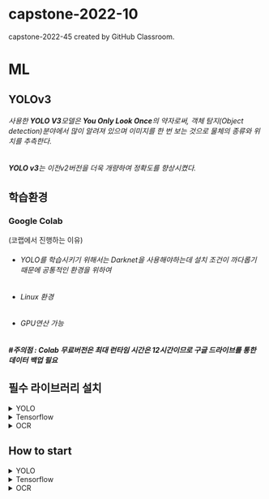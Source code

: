 # capstone-2022-10
capstone-2022-45 created by GitHub Classroom. 

# ML



## YOLOv3

###### 사용한 **YOLO V3**모델은 **You Only Look Once**의 약자로써, 객체 탐지(Object detection)분야에서 많이 알려져 있으며 이미지를 한 번 보는 것으로 물체의 종류와 위치를 추측한다.
###### **YOLO v3**는 이전v2버전을 더욱 개량하여 정확도를 향상시켰다.


## 학습환경
### Google Colab 
(코랩에서 진행하는 이유)

- ###### YOLO를 학습시키기 위해서는 Darknet을 사용해야하는데 설치 조건이 까다롭기 때문에 공통적인 환경을 위하여 
- ###### Linux 환경
- ###### GPU연산 가능  
##### #주의점 : Colab 무료버전은 최대 런타임 시간은 12시간이므로 구글 드라이브를 통한 데이터 백업 필요

## 필수 라이브러리 설치


<details>
<summary>  YOLO </summary>
<div markdown="1"> 

* YOLO테스트를 위한 필수 라이브러리 설치
```python
pip install opencv-python
pip install numpy as np 
https://drive.google.com/file/d/1ol3yLt2zao2ZQB_t4DSbmOU-BWUag6LV/view?usp=sharing  
	<해당 다운로드 파일을 YOLO/weights/ 경로에 넣어주세요>
```

</div>
</details>

<details>
<summary>Tensorflow </summary>
<div markdown="1"> 

* Tensorflow를 위한 필수 라이브러리 설치
```python
pip install opencv-python
pip install tensorflow
pip install numpy
```

</div>
</details>


<details>
<summary>OCR </summary>
<div markdown="1"> 

* OCR을 위한 필수 라이브러리 설치

```python
sudo apt install tesseract-ocr 
sudo apt-get install tesseract-ocr-kor
pip install opencv-python
pip install pytesseract
```

</div>
</details>

## How to start


<details>
<summary> YOLO </summary>>
<div markdown="1"> 


* Yolo모델을 사용하기 위한 코드
```python
import cv2
import numpy as np

min_confidence = 0.5
width = 800
height = 0
show_ratio = 1.0
path = ""  ##자신의 기본 경로
file_name = "" ## 모델 이미지 경로
Weights = path + '재료.W/' + "custom-train-yolo_12000.weights" ##욜로 학습 모델이 있는 경로
test_cfg = path +"cfg/custom-train-yolo.cfg" ## cfg파일이 있는경로  
net = cv2.dnn.readNetFromDarknet(test_cfg,Weights)

```
#### classes.txt파일에 있는 classes 가져옴
```python
classes = []
anw = []
#with open("$path/classes.nemes" , "r") as f:
with open(path + "재료/classes.names" , "r") as f:
	classes = [line.strip() for line in f.readlines()]
print(classes)
color_lists = np.random.uniform(0, 255, size= (len(classes), 3))

layer_names = net.getLayerNames()
# print(layer_names)
output_layers = [layer_names[i[0] -1] for i in net.getUnconnectedOutLayers()]
# print(net.getUnconnectedOutLayers())
```

``` python
img = cv2.imread(file_name)

h,w = img.shape[:2]
height = int(h * width / w)
print(height, width)

blob = cv2.dnn.blobFromImage(img, 0.00392, (416,416), swapRB=True, crop=False
							 )

net.setInput(blob)
outs = net.forward(output_layers)

confidences = []
names = []
boxes = []
colors = []

```

```python
for out in outs:
	for detection in out:
		scores = detection[5:]
		class_id = np.argmax(scores)
		confidence = scores[class_id]
		if confidence > min_confidence:
			#print(detection)
			# Object detected
			center_x = int(detection[0] * width)
			center_y = int(detection[1] * height)
			w = int(detection[2] * width)
			h = int(detection[3] * height)

			# Rectangle coordinates
			x = int(center_x - w /2)
			y = int(center_y - h / 2)

			boxes.append([x, y, w, h])
			confidences.append(float(confidence))
			names.append(classes[class_id])
			colors.append(color_lists[class_id])

indexes = cv2.dnn.NMSBoxes(boxes, confidences, min_confidence, 0.4)

```
#### Detection한 이미지에 텍스트를 입력하는 코드 
```python
font = cv2.FONT_HERSHEY_PLAIN
for i in range(len(boxes)):
	if i in indexes:
		x, y, w, h = boxes[i]
		label = str( names[i] )
		anw = (str(names[i]))
		con = (confidences[i] * 100)
		con = "{:.1f}".format(con)
	
    #print (type(con))
		color = colors[i]
		#print(i, label, color, x, y, w, h)
		cv2.rectangle(img, (x, y), (x+w, y+h), color, 2)
		cv2.putText(img, con + "%", (x, y +80), font, 3, color, 3)
		cv2.putText(img, label, (x, y + 30), font, 3, color, 3)
```
#### 결과이미지를 보여주는 코드
```python
plt.imshow(cv2.cvtColor(img, cv2.COLOR_BGR2RGB))
#cv2.imshow("Custom Yolo", file_name, img)
plt.show()
end_time = time.time()
process_time = end_time - start_time
print("===A frame took {:.3f} sec".format(process_time))
```

</div>
</details>




<details>
<summary> Tensorflow </summary>>
<div markdown="1"> 

##### YOLO에서 학습한 Weight파일을 Google에서 제공하는 Tensorflow Keras 모델로 재학습하여 사용

##### 다운로드 파일 설명

* classes.txt : 재료 리스트가 들어있는 txt파일 
* capstone_custom.h5 : YOLo 모델을 Keras 파일로 변환시킨 파일
* sweet.jpg : 테스를 위한 이미지 파일

#### 필요 파일을 다운받은 후 다음 코드를 실행
```python
##
import cv2
import numpy as np
import tensorflow as tf


min_confidence = 0.5 
width = 800
height = 0
show_ratio = 1.0

file_name = "keras/sweet.jpg" #이미지 경로
classes_name ="keras/classes.txt" # classes 이름이 담긴 파일
weight_name = "keras/capstone_custom.h5" # .h5파일
classes = []
# colors = [(0, 255, 0), (0, 0, 255),(255,0,0)] 클래스 갯수만큼


read_image = cv2.imread(file_name)
CW = 32
CH = 32
CD = 3

model = tf.keras.models.load_model(weight_name)
with open(classes_name, 'r') as txt:
    for line in txt:
        name = line.replace("\n","")
        classes.append(name)
print(classes)


def detectAndDisplay():
    global read_image
    global classes
    test_images = []
    
    h,w = read_image.shape[:2]
    height = int( h * width/w )
    img = cv2.resize(read_image, (width, height))
    
    box = cv2.selectROI("Select a ROI and then press SPACE or ENTER button!", img, fromCenter=False, showCrosshair=True)
    
    startX = int(box[0])
    startY = int(box[1])
    endX = int(box[0] + box[2])
    endY = int(box[1] + box[3])
    image = cv2.resize(img[startY:endY, startX:endX]
                       ,(CW,CH), interpolation= cv2.INTER_AREA)
    test_images.append(image)
    test_images = np.array(test_images)
    test_images = test_images.astype("float32") / 255.0
    
    result = model.predict(test_images)
    result_number = np.argmax(result[0])
    # print(result, result_number)
    print("%s : %.2f %2s" % (classes[result_number], result[0][result_number] * 100, "%"))
    
    text = "{} : {}%".format(classes[result_number], round(result[0][result_number]*100,2))
    y = startY - 10 if startY - 10 > 10 else startY + 10    
    cv2.rectangle(img, (startX, startY), (endX, endY),
                   (255,0,0), 2)
    cv2.putText(img, text, (startX, y)
                 ,cv2.FONT_HERSHEY_SIMPLEX, 0.6, (255,0,0) ,2)
    
    img[0:CH, 0:CW] = image
    cv2.imshow("test", img)
    cv2.waitKey(0)
        
detectAndDisplay()

    
```


</div>
</details>


<details>
<summary> OCR </summary>>
<div markdown="1"> 

#### 영수증 인식을 광학문자인식 OCR 이용
* 구글에서 제공해주는 광학문자익식 tesseract-ocr을 이용
* kor.traineddata  : 한글 데이터가 있는 파일
##### # 해당파일을 OCR 데이터 팩에 옮겨넣음
* test.jpg : 영수증 인식을 위한 테스트 이미지 파일


### 이미지를 읽고 opencv을 이용하여 전처리 
* GRAY : 이미지를 Gray scale로 변환
* GaussianBlur : 가우시안 블러 적용
* GRAY_enlarge : Gray scale로 변환시킨 이미지에 크기를 2배로
* denoised : 확장시킨 이미지에 노이지를 제거해줌

```python
from pytesseract import Output
import pytesseract
from PIL import Image
import numpy as np
import cv2
import os
import re


image_name = "/content/OCR/test.jpg" ## 이미지 경로
min_conf = 0

image = cv2.imread(image_name)
GRAY = cv2.cvtColor(image , cv2.COLOR_BGR2GRAY)
height, width = GRAY.shape
cv2.GaussianBlur(GRAY, (5, 5), 0)

GRAY_enlarge = cv2.resize(GRAY, (2*width, 2*height), interpolation=cv2.INTER_LINEAR)
####################### Enlarge 2x

denoised = cv2.fastNlMeansDenoising(GRAY_enlarge, h=10, searchWindowSize=21, templateWindowSize=7)
###################### Denoising ######################

results = pytesseract.image_to_string(denoised ,lang='kor') ### /usr/share/tesseract-ocr/4.00/tessdata/kor.traineddata 원하는 데이터를 넣어줘야 함
# results = re.compile('[|가-힣|+').sub('', results)
print(results)
##### 텍스트 가공
classes = ["가지","감자", "깻잎", "버터", "당근",
           "대파","마늘", "무","배추","브로콜리",
           "상추","새송이버섯","시금치","애호박",
           "양배추", "양송이버섯","양파","오이",
           "고추","고구마", "콩나물", "귤","감",
           "딸기", "멜론", "참외", "배", "복숭아",
           "블루베리", "사과", "수박", "파프리카",
           "키위","방울토마토", "소고기","돼지고기",
           "닭고기", "달걀", "조기", "갈치","고등어",
           "문어", "꽃게", "새우", "오징어","바지락",
           "멸치", "두부", "옥수수","밥"]

           
min_confidence = 0.6
string = results

list = []
for i in string :
    if i.isalpha() :
        list.append(i)
    elif i == "\n" :
        list.append("\n")
    

string = "".join(list)
result = string


result = result.replace("\n", " ")
result = result.split(" ")
recipe = []
for i in result :
  if i != '' :
    recipe.append(i)
print(recipe)


for i in recipe:
  for j in classes:
    if j in i:
      print("인식된 재료는 : ", j)






</div>
</details>

